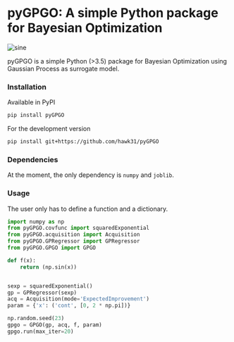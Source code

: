 # pyGPGO: A simple Python package for Bayesian Optimization

![sine](http://i.giphy.com/l3q2s3MQ4bPb5RogU.gif)

pyGPGO is a simple Python (>3.5) package for Bayesian Optimization using Gaussian Process as surrogate model.

### Installation

Available in PyPI

```bash
pip install pyGPGO
```

For the development version

```bash
pip install git+https://github.com/hawk31/pyGPGO
```

### Dependencies

At the moment, the only dependency is `numpy` and `joblib`.

### Usage

The user only has to define a function and a dictionary.

```python
import numpy as np
from pyGPGO.covfunc import squaredExponential
from pyGPGO.acquisition import Acquisition
from pyGPGO.GPRegressor import GPRegressor
from pyGPGO.GPGO import GPGO

def f(x):
    return (np.sin(x))


sexp = squaredExponential()
gp = GPRegressor(sexp)
acq = Acquisition(mode='ExpectedImprovement')
param = {'x': ('cont', [0, 2 * np.pi])}

np.random.seed(23)
gpgo = GPGO(gp, acq, f, param)
gpgo.run(max_iter=20)

```
